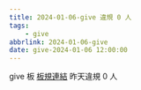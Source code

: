 ```yaml
---
title: 2024-01-06-give 違規 0 人
tags:
    - give
abbrlink: 2024-01-06-give
date: give-2024-01-06 12:00:00
---
```

give 板 [板規連結](https://www.ptt.cc/bbs/give/M.1612495900.A.C32.html)
昨天違規 0 人
